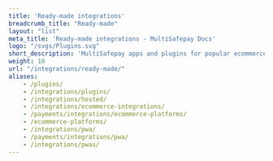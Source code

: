 ```yaml
---
title: 'Ready-made integrations'
breadcrumb_title: "Ready-made"
layout: "list"
meta_title: 'Ready-made integrations - MultiSafepay Docs'
logo: "/svgs/Plugins.svg"
short_description: 'MultiSafepay apps and plugins for popular ecommerce platforms'
weight: 10
url: "/integrations/ready-made/"
aliases: 
    - /plugins/
    - /integrations/plugins/
    - /integrations/hosted/
    - /integrations/ecommerce-integrations/
    - /payments/integrations/ecommerce-platforms/
    - /ecommerce-platforms/
    - /integrations/pwa/
    - /payments/integrations/pwa/
    - /integrations/pwas/
---
```

